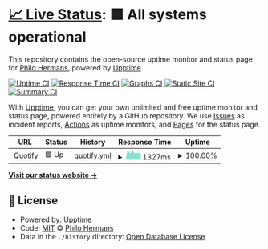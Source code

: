 # [📈 Live Status](https://status.codebird.nl): <!--live status--> **🟩 All systems operational**

This repository contains the open-source uptime monitor and status page for [Philo Hermans](https://philohermans.com), powered by [Upptime](https://github.com/upptime/upptime).

[![Uptime CI](https://github.com/PhiloNL/codebird-uptime/workflows/Uptime%20CI/badge.svg)](https://github.com/upptime/upptime/actions?query=workflow%3A%22Uptime+CI%22)
[![Response Time CI](https://github.com/PhiloNL/codebird-uptime/workflows/Response%20Time%20CI/badge.svg)](https://github.com/upptime/upptime/actions?query=workflow%3A%22Response+Time+CI%22)
[![Graphs CI](https://github.com/PhiloNL/codebird-uptime/workflows/Graphs%20CI/badge.svg)](https://github.com/upptime/upptime/actions?query=workflow%3A%22Graphs+CI%22)
[![Static Site CI](https://github.com/PhiloNL/codebird-uptime/workflows/Static%20Site%20CI/badge.svg)](https://github.com/upptime/upptime/actions?query=workflow%3A%22Static+Site+CI%22)
[![Summary CI](https://github.com/PhiloNL/codebird-uptime/workflows/Summary%20CI/badge.svg)](https://github.com/upptime/upptime/actions?query=workflow%3A%22Summary+CI%22)

With [Upptime](https://upptime.js.org), you can get your own unlimited and free uptime monitor and status page, powered entirely by a GitHub repository. We use [Issues](https://github.com/PhiloNL/codebird-uptime/issues) as incident reports, [Actions](https://github.com/PhiloNL/codebird-uptime/actions) as uptime monitors, and [Pages](https://status.codebird.nl) for the status page.

<!--start: status pages-->
<!-- This summary is generated by Upptime (https://github.com/upptime/upptime) -->
<!-- Do not edit this manually, your changes will be overwritten -->
<!-- prettier-ignore -->
| URL | Status | History | Response Time | Uptime |
| --- | ------ | ------- | ------------- | ------ |
| <img alt="" src="https://favicons.githubusercontent.com/quotify.codebird.nl" height="13"> [Quotify](https://quotify.codebird.nl) | 🟩 Up | [quotify.yml](https://github.com/PhiloNL/codebird-uptime/commits/HEAD/history/quotify.yml) | <details><summary><img alt="Response time graph" src="./graphs/quotify/response-time-week.png" height="20"> 1327ms</summary><br><a href="https://status.codebird.nl/history/quotify"><img alt="Response time 1132" src="https://img.shields.io/endpoint?url=https%3A%2F%2Fraw.githubusercontent.com%2FPhiloNL%2Fcodebird-uptime%2FHEAD%2Fapi%2Fquotify%2Fresponse-time.json"></a><br><a href="https://status.codebird.nl/history/quotify"><img alt="24-hour response time 1194" src="https://img.shields.io/endpoint?url=https%3A%2F%2Fraw.githubusercontent.com%2FPhiloNL%2Fcodebird-uptime%2FHEAD%2Fapi%2Fquotify%2Fresponse-time-day.json"></a><br><a href="https://status.codebird.nl/history/quotify"><img alt="7-day response time 1327" src="https://img.shields.io/endpoint?url=https%3A%2F%2Fraw.githubusercontent.com%2FPhiloNL%2Fcodebird-uptime%2FHEAD%2Fapi%2Fquotify%2Fresponse-time-week.json"></a><br><a href="https://status.codebird.nl/history/quotify"><img alt="30-day response time 1196" src="https://img.shields.io/endpoint?url=https%3A%2F%2Fraw.githubusercontent.com%2FPhiloNL%2Fcodebird-uptime%2FHEAD%2Fapi%2Fquotify%2Fresponse-time-month.json"></a><br><a href="https://status.codebird.nl/history/quotify"><img alt="1-year response time 1132" src="https://img.shields.io/endpoint?url=https%3A%2F%2Fraw.githubusercontent.com%2FPhiloNL%2Fcodebird-uptime%2FHEAD%2Fapi%2Fquotify%2Fresponse-time-year.json"></a></details> | <details><summary><a href="https://status.codebird.nl/history/quotify">100.00%</a></summary><a href="https://status.codebird.nl/history/quotify"><img alt="All-time uptime 100.00%" src="https://img.shields.io/endpoint?url=https%3A%2F%2Fraw.githubusercontent.com%2FPhiloNL%2Fcodebird-uptime%2FHEAD%2Fapi%2Fquotify%2Fuptime.json"></a><br><a href="https://status.codebird.nl/history/quotify"><img alt="24-hour uptime 100.00%" src="https://img.shields.io/endpoint?url=https%3A%2F%2Fraw.githubusercontent.com%2FPhiloNL%2Fcodebird-uptime%2FHEAD%2Fapi%2Fquotify%2Fuptime-day.json"></a><br><a href="https://status.codebird.nl/history/quotify"><img alt="7-day uptime 100.00%" src="https://img.shields.io/endpoint?url=https%3A%2F%2Fraw.githubusercontent.com%2FPhiloNL%2Fcodebird-uptime%2FHEAD%2Fapi%2Fquotify%2Fuptime-week.json"></a><br><a href="https://status.codebird.nl/history/quotify"><img alt="30-day uptime 100.00%" src="https://img.shields.io/endpoint?url=https%3A%2F%2Fraw.githubusercontent.com%2FPhiloNL%2Fcodebird-uptime%2FHEAD%2Fapi%2Fquotify%2Fuptime-month.json"></a><br><a href="https://status.codebird.nl/history/quotify"><img alt="1-year uptime 100.00%" src="https://img.shields.io/endpoint?url=https%3A%2F%2Fraw.githubusercontent.com%2FPhiloNL%2Fcodebird-uptime%2FHEAD%2Fapi%2Fquotify%2Fuptime-year.json"></a></details>

<!--end: status pages-->

[**Visit our status website →**](https://status.codebird.nl)

## 📄 License

- Powered by: [Upptime](https://github.com/upptime/upptime)
- Code: [MIT](./LICENSE) © [Philo Hermans](https://philohermans.com)
- Data in the `./history` directory: [Open Database License](https://opendatacommons.org/licenses/odbl/1-0/)

